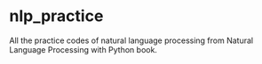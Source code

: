 # nlp_practice
All the practice codes of natural language processing from Natural Language Processing
with Python book.
